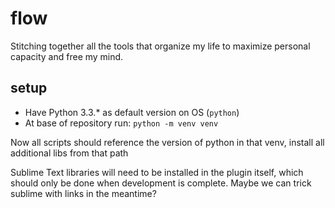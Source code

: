 # flow
Stitching together all the tools that organize my life to maximize personal capacity and free my mind.

## setup
- Have Python 3.3.* as default version on OS (`python`)
- At base of repository run: `python -m venv venv`

Now all scripts should reference the version of python in that venv, install all additional libs from that path

Sublime Text libraries will need to be installed in the plugin itself, which should only be done when development is complete.  Maybe we can trick sublime with links in the meantime?
